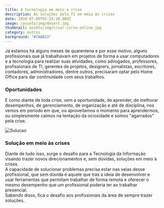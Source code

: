 ```yaml
---
title: A tecnologia em meio a crise
description: As soluções pela TI em meio às crises
date: 2020-07-09T05:24:10.000Z
image: /assets/img/desert.jpg
thumbnail: assets/img/criar-curso-online.jpg
category: outros
background: "#7AAB13"
---
```

Já estamos há alguns meses de quarentena e por esse motivo, alguns profissionais que já trabalhavam em projetos de forma a usar computadores e a tecnologia para realizar suas atividades, como advogados, professores, profissionais de TI, gerentes de projetos, designers, jornalistas, escritores, contadores, administradores, dentre outros, precisaram optar pelo Home Office para dar continuidade com seus trabalhos.



### Oportunidades

E como diante de toda crise, vem a oportunidade, de aprender, de melhorar desempenhos, de gerenciamento, de organização e até de disciplina, nos vemos em período em que, ou aproveitamos o momento para aprendermos, ou simplesmente caímos na tentação da ociosidade e somos "agarrados" pela crise.

![Sulucao](assets/img/curso-windows-cover.png "Solucao")

### Solução em meio às crises

Diante de tudo isso, surge o desafio para a Tecnologia da Informação visando trazer novos direcionamentos e, sem dúvidas, soluções em meio à crises.\
A capacidade de solucionar problemas precisa estar nas veias desse profissional, que sem dúvida é aquele que trás a ideia de desenvolver e usar ferramentas que permitam trabalhar de forma remota e oferecer o mesmo desempenho que um profissional poderia ter ao trabalhar presencial.\
Sabendo disso, fica o desafio aos profissionais da área de sempre trazer soluções.